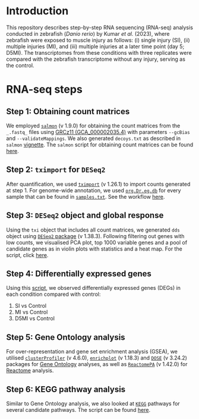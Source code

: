 # Introduction

This repository describes step-by-step RNA sequencing (RNA-seq) analysis conducted in zebrafish (_Danio rerio_) by Kumar _et al._ (2023), where zebrafish were exposed to muscle injury as follows: (i) single injury (SI), (ii) multiple injuries (MI), and (iii) multiple injuries at a later time point (day 5; D5MI). The transcriptomes from these conditions with three replicates were compared with the zebrafish transcriptome without any injury, serving as the control.

# RNA-seq steps
## Step 1: Obtaining count matrices

We employed [```salmon```](https://salmon.readthedocs.io/en/latest/) (v 1.9.0) for obtaining the count matrices from the ```_.fastq_``` files using [GRCz11 (GCA_000002035.4)](https://www.ncbi.nlm.nih.gov/assembly/GCF_000002035.6/) with parameters ```--gcBias``` and ```--validateMappings```. We also generated ```decoys.txt``` as described in ```salmon``` [vignette](https://salmon.readthedocs.io/en/latest/salmon.html?highlight=decoy#preparing-transcriptome-indices-mapping-based-mode). The ```salmon``` script for obtaining count matrices can be found [here](/scripts/quantifier.sh).

## Step 2: ```tximport``` for ```DESeq2```

After quantification, we used [```tximport```](https://bioconductor.org/packages/release/bioc/html/tximport.html) (v 1.26.1) to import counts generated at step 1. For genome-wide annotation, we used [```org.Dr.eg.db```](https://www.bioconductor.org/packages/release/data/annotation/html/org.Dr.eg.db.html) for every sample that can be found in [```samples.txt```](samples.txt). See the workflow [here](scripts/salmon2tximport.r).

## Step 3: ```DESeq2``` object and global response

Using the ```txi``` object that includes all count matrices, we generated ```dds``` object using [```DESeq2``` package](http://master.bioconductor.org/packages/release/bioc/html/DESeq2.html) (v 1.38.3). Following filtering out genes with low counts, we visualised PCA plot, top 1000 variable genes and a pool of candidate genes as in violin plots with statistics and a heat map. For the script, click [here](scripts/deseq2visualisations.r).

## Step 4: Differentially expressed genes

Using this [script](scripts/deseq2results.r), we observed differentially expressed genes (DEGs) in each condition compared with control:
1. SI vs Control
2. MI vs Control
3. D5MI vs Control

## Step 5: Gene Ontology analysis

For over-representation and gene set enrichment analysis (GSEA), we utilised [```clusterProfiler```](http://bioconductor.org/packages/release/bioc/html/clusterProfiler.html) (v 4.6.0), [```enrichplot```](http://bioconductor.org/packages/release/bioc/html/enrichplot.html) (v 1.18.3) and [```DOSE```](http://bioconductor.org/packages/release/bioc/html/DOSE.html) (v 3.24.2) packages for [Gene Ontology](scripts/gene_ontology.r) analyses, as well as [```ReactomePA```](http://bioconductor.org/packages/release/bioc/html/ReactomePA.html) (v 1.42.0) for [Reactome](scripts/reactome.r) analysis.

## Step 6: KEGG pathway analysis

Similar to Gene Ontology analysis, we also looked at [```KEGG```](https://www.kegg.jp) pathways for several candidate pathways. The script can be found [here](scripts/kegg.r).

